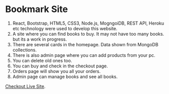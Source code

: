# Bookmark Site

1. React, Bootstrap, HTML5, CSS3, Node.js, MogngoiDB, REST API, Heroku etc technology were used to develop this website.
2. A site where you can find books to buy. It may not have too many books. but its a work in progress.
3. There are several cards in the homepage. Data shown from MongoDB collections.
4. There is also admin page where you can add products from your pc.
5. You can delete old ones too.
6. You can buy and check in the checkout page.
7. Orders page will show you all your orders.
8. Admin page can manage books and see all books.

[Checkout Live Site](https://bookmark-7dff4.web.app/).
